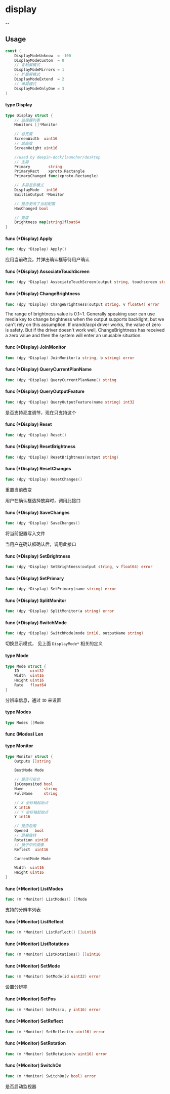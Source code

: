# display
--

## Usage

```go
const (
	DisplayModeUnknow  = -100
	DisplayModeCustom  = 0
	// 复制屏模式
	DisplayModeMirrors = 1
	// 扩展屏模式
	DisplayModeExtend  = 2
	// 单屏模式
	DisplayModeOnlyOne = 3
)
```


#### type Display

```go
type Display struct {
	// 监视器列表
	Monitors []*Monitor

	// 总宽度
	ScreenWidth  uint16
	// 总高度
	ScreenHeight uint16

	//used by deepin-dock/launcher/desktop
	// 主屏
	Primary        string
	PrimaryRect    xproto.Rectangle
	PrimaryChanged func(xproto.Rectangle)

	// 多屏显示模式
	DisplayMode   int16
	BuiltinOutput *Monitor

	// 是否更改了当前配置
	HasChanged bool

	// 亮度
	Brightness map[string]float64
}
```


#### func (*Display) Apply

```go
func (dpy *Display) Apply()
```

应用当前改变，并弹出确认框等待用户确认

#### func (*Display) AssociateTouchScreen

```go
func (dpy *Display) AssociateTouchScreen(output string, touchscreen string)
```

#### func (*Display) ChangeBrightness

```go
func (dpy *Display) ChangeBrightness(output string, v float64) error
```
The range of brightness value is 0.1~1. Generally speaking user can use media
key to change brightness when the output supports backlight, but we can't rely
on this assumption. If xrandr/acpi driver works, the value of zero is safety.
But if the driver doesn't work well, ChangeBrightness has received a zero value
and then the system will enter an unusable situation.


#### func (*Display) JoinMonitor

```go
func (dpy *Display) JoinMonitor(a string, b string) error
```



#### func (*Display) QueryCurrentPlanName

```go
func (dpy *Display) QueryCurrentPlanName() string
```

#### func (*Display) QueryOutputFeature

```go
func (dpy *Display) QueryOutputFeature(name string) int32
```

是否支持亮度调节，现在只支持这个


#### func (*Display) Reset

```go
func (dpy *Display) Reset()
```

#### func (*Display) ResetBrightness

```go
func (dpy *Display) ResetBrightness(output string)
```

#### func (*Display) ResetChanges

```go
func (dpy *Display) ResetChanges()
```

重置当前改变

用户在确认框选择放弃时，调用此接口


#### func (*Display) SaveChanges

```go
func (dpy *Display) SaveChanges()
```

将当前配置写入文件

当用户在确认框确认后，调用此接口

#### func (*Display) SetBrightness

```go
func (dpy *Display) SetBrightness(output string, v float64) error
```

#### func (*Display) SetPrimary

```go
func (dpy *Display) SetPrimary(name string) error
```

#### func (*Display) SplitMonitor

```go
func (dpy *Display) SplitMonitor(a string) error
```

#### func (*Display) SwitchMode

```go
func (dpy *Display) SwitchMode(mode int16, outputName string)
```

切换显示模式， 见上面 `DisplayMode*` 相关的定义



#### type Mode

```go
type Mode struct {
	ID     uint32
	Width  uint16
	Height uint16
	Rate   float64
}
```

分辨率信息，通过 `ID` 来设置


#### type Modes

```go
type Modes []Mode
```


#### func (Modes) Len


#### type Monitor

```go
type Monitor struct {
	Outputs []string

	BestMode Mode

	// 是否可组合
	IsComposited bool
	Name         string
	FullName     string

	// X 坐标轴起始点
	X int16
	// Y 坐标轴起始点
	Y int16

	// 是否启用
	Opened   bool
	// 屏幕旋转
	Rotation uint16
	// 镜子中的成像
	Reflect  uint16

	CurrentMode Mode

	Width  uint16
	Height uint16
}
```


#### func (*Monitor) ListModes

```go
func (m *Monitor) ListModes() []Mode
```

支持的分辨率列表


#### func (*Monitor) ListReflect

```go
func (m *Monitor) ListReflect() []uint16
```

#### func (*Monitor) ListRotations

```go
func (m *Monitor) ListRotations() []uint16
```

#### func (*Monitor) SetMode

```go
func (m *Monitor) SetMode(id uint32) error
```

设置分辨率


#### func (*Monitor) SetPos

```go
func (m *Monitor) SetPos(x, y int16) error
```

#### func (*Monitor) SetReflect

```go
func (m *Monitor) SetReflect(v uint16) error
```

#### func (*Monitor) SetRotation

```go
func (m *Monitor) SetRotation(v uint16) error
```

#### func (*Monitor) SwitchOn

```go
func (m *Monitor) SwitchOn(v bool) error
```

是否启动监视器
